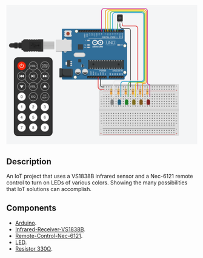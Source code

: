 <p align="center"><img src="https://github.com/JefersonOMoreira/Remote-Control/blob/main/Circuit.png" width="1000"></a></p>

## Description

An IoT project that uses a VS1838B infrared sensor and a Nec-6121 remote control to turn on LEDs of various colors. Showing the many possibilities that IoT solutions can accomplish.

## Components

- [Arduino](https://www.farnell.com/datasheets/1682209.pdf).
- [Infrared-Receiver-VS1838B](http://eeshop.unl.edu/pdf/VS1838-Infrared-Receiver-datasheet.pdf).
- [Remote-Control-Nec-6121](https://datasheetspdf.com/pdf-file/368996/NEC/UPD6121/1).
- [LED](https://www.vishay.com/docs/83171/tlur640.pdf).
- [Resistor 330Ω](https://www.datasheetarchive.com/pdf/download.php?id=f7c49e6ae791d354ed926a98241e56ee5618b7&type=P&term=resistor%2520330%2520Ohm%2520DATA%2520SHEET).

